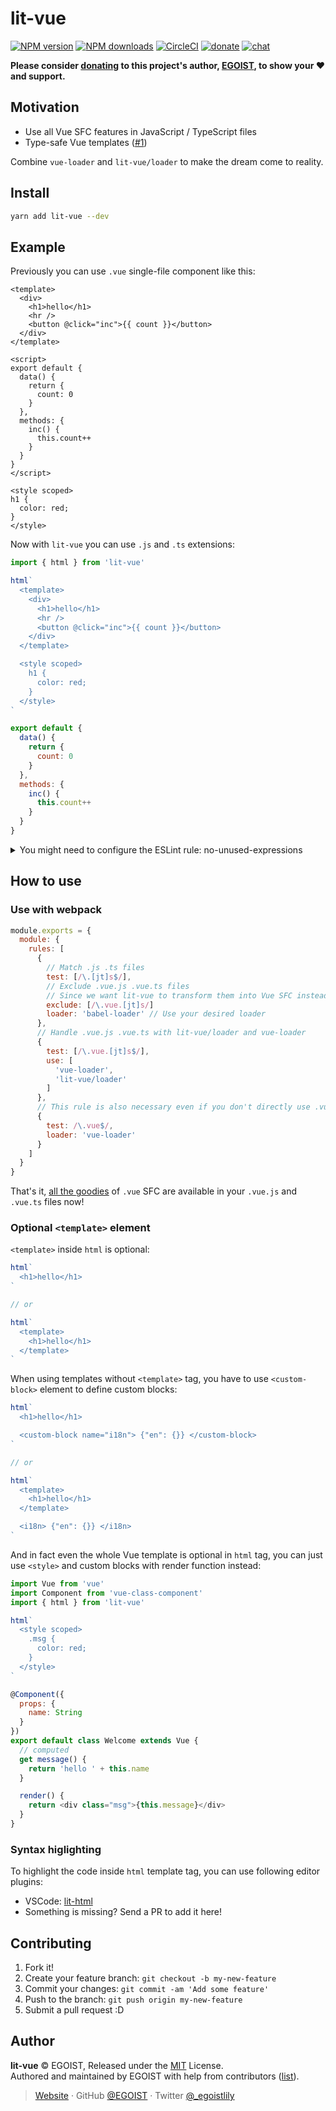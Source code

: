 # lit-vue

[![NPM version](https://badgen.net/npm/v/lit-vue)](https://npmjs.com/package/lit-vue) [![NPM downloads](https://badgen.net/npm/dm/lit-vue)](https://npmjs.com/package/lit-vue) [![CircleCI](https://badgen.net/circleci/github/egoist/lit-vue/master)](https://circleci.com/gh/egoist/lit-vue/tree/master) [![donate](https://badgen.net/badge/support%20me/donate/ff69b4)](https://patreon.com/egoist) [![chat](https://badgen.net/badge/chat%20on/discord/7289DA)](https://chat.egoist.moe)

**Please consider [donating](https://www.patreon.com/egoist) to this project's author, [EGOIST](#author), to show your ❤️ and support.**

## Motivation

- Use all Vue SFC features in JavaScript / TypeScript files
- Type-safe Vue templates ([#1](https://github.com/egoist/lit-vue/issues/1))

Combine `vue-loader` and `lit-vue/loader` to make the dream come to reality.

## Install

```bash
yarn add lit-vue --dev
```

## Example

Previously you can use `.vue` single-file component like this:

```vue
<template>
  <div>
    <h1>hello</h1>
    <hr />
    <button @click="inc">{{ count }}</button>
  </div>
</template>

<script>
export default {
  data() {
    return {
      count: 0
    }
  },
  methods: {
    inc() {
      this.count++
    }
  }
}
</script>

<style scoped>
h1 {
  color: red;
}
</style>
```

Now with `lit-vue` you can use `.js` and `.ts` extensions:

```js
import { html } from 'lit-vue'

html`
  <template>
    <div>
      <h1>hello</h1>
      <hr />
      <button @click="inc">{{ count }}</button>
    </div>
  </template>

  <style scoped>
    h1 {
      color: red;
    }
  </style>
`

export default {
  data() {
    return {
      count: 0
    }
  },
  methods: {
    inc() {
      this.count++
    }
  }
}
```

<details><summary>You might need to configure the ESLint rule: no-unused-expressions</summary><br>

ESLint might complain about the the <code>html&#x60;&#x60;</code> expression not being used when you enabled the rule: [no-unused-expressions](http://eslint.cn/docs/rules/no-unused-expressions), there're three ways to solve it:

1. Disable this rule for tagged template expression in your ESLint config

```json
{
  "rules": {
    "no-unused-expressions": ["error", { "allowTaggedTemplates": true }]
  }
}
```

2. Or export it

```js
export const template = html`
  <template>
    <div>{{ count }}</div>
  </template>
`
```

You can just assign it to a variable and export it, though the exported variable will never be used. The return value of `html` tag is always undefined.

3. Or use it as component option

```js
const template = html`
  <template>
    <div>{{ count }}</div>
  </template>
`

export default {
  template,
  data() {
    return {
      count: 0
    }
  }
}
```

Similar to #2, this may look more natural because `template` is a legit Vue component option.

</details>

## How to use

### Use with webpack

```js
module.exports = {
  module: {
    rules: [
      {
        // Match .js .ts files
        test: [/\.[jt]s$/],
        // Exclude .vue.js .vue.ts files
        // Since we want lit-vue to transform them into Vue SFC instead
        exclude: [/\.vue.[jt]s/]
        loader: 'babel-loader' // Use your desired loader
      },
      // Handle .vue.js .vue.ts with lit-vue/loader and vue-loader
      {
        test: [/\.vue.[jt]s$/],
        use: [
          'vue-loader',
          'lit-vue/loader'
        ]
      },
      // This rule is also necessary even if you don't directly use .vue files
      {
        test: /\.vue$/,
        loader: 'vue-loader'
      }
    ]
  }
}
```

That's it, [all the goodies](https://vue-loader.vuejs.org/) of `.vue` SFC are available in your `.vue.js` and `.vue.ts` files now!

### Optional `<template>` element

`<template>` inside `html` is optional:

```js
html`
  <h1>hello</h1>
`

// or

html`
  <template>
    <h1>hello</h1>
  </template>
`
```

When using templates without `<template>` tag, you have to use `<custom-block>` element to define custom blocks:

```js
html`
  <h1>hello</h1>

  <custom-block name="i18n"> {"en": {}} </custom-block>
`

// or

html`
  <template>
    <h1>hello</h1>
  </template>

  <i18n> {"en": {}} </i18n>
`
```

And in fact even the whole Vue template is optional in `html` tag, you can just use `<style>` and custom blocks with render function instead:

```js
import Vue from 'vue'
import Component from 'vue-class-component'
import { html } from 'lit-vue'

html`
  <style scoped>
    .msg {
      color: red;
    }
  </style>
`

@Component({
  props: {
    name: String
  }
})
export default class Welcome extends Vue {
  // computed
  get message() {
    return 'hello ' + this.name
  }

  render() {
    return <div class="msg">{this.message}</div>
  }
}
```

### Syntax higlighting

To highlight the code inside `html` template tag, you can use following editor plugins:

- VSCode: [lit-html](https://marketplace.visualstudio.com/items?itemName=bierner.lit-html)
- Something is missing? Send a PR to add it here!

## Contributing

1. Fork it!
2. Create your feature branch: `git checkout -b my-new-feature`
3. Commit your changes: `git commit -am 'Add some feature'`
4. Push to the branch: `git push origin my-new-feature`
5. Submit a pull request :D

## Author

**lit-vue** © EGOIST, Released under the [MIT](./LICENSE) License.<br>
Authored and maintained by EGOIST with help from contributors ([list](https://github.com/egoist/lit-vue/contributors)).

> [Website](https://egoist.sh) · GitHub [@EGOIST](https://github.com/egoist) · Twitter [@\_egoistlily](https://twitter.com/_egoistlily)
